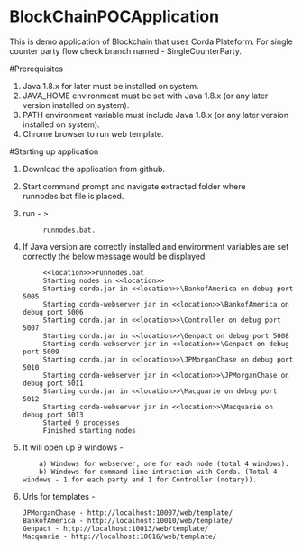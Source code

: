 # BlockChainPOCApplication
This is demo application of Blockchain that uses Corda Plateform. For single counter party flow check branch named - SingleCounterParty.

#Prerequisites
1. Java 1.8.x for later must be installed on system.
2. JAVA_HOME environment must be set with Java 1.8.x (or any later version installed on system).
3. PATH environment variable must include Java 1.8.x (or any later version installed on system).
4. Chrome browser to run web template.

#Starting up application
1. Download the application from github.
2. Start command prompt and navigate extracted folder where runnodes.bat file is placed.
3. run - > 

			runnodes.bat.	
			
4. If Java version are correctly installed and environment variables are set correctly the below message would be displayed.
			
			<<location>>>runnodes.bat
			Starting nodes in <<location>>
			Starting corda.jar in <<location>>\BankofAmerica on debug port 5005
			Starting corda-webserver.jar in <<location>>\BankofAmerica on debug port 5006
			Starting corda.jar in <<location>>\Controller on debug port 5007
			Starting corda.jar in <<location>>\Genpact on debug port 5008
			Starting corda-webserver.jar in <<location>>\Genpact on debug port 5009
			Starting corda.jar in <<location>>\JPMorganChase on debug port 5010
			Starting corda-webserver.jar in <<location>>\JPMorganChase on debug port 5011
			Starting corda.jar in <<location>>\Macquarie on debug port 5012
            Starting corda-webserver.jar in <<location>>\Macquarie on debug port 5013
			Started 9 processes
			Finished starting nodes	

5.  It will open up 9 windows -

			a) Windows for webserver, one for each node (total 4 windows).		
			b) Windows for command line intraction with Corda. (Total 4 windows - 1 for each party and 1 for Controller (notary)).
		
6.  Urls for templates -

		JPMorganChase - http://localhost:10007/web/template/
		BankofAmerica - http://localhost:10010/web/template/
		Genpact - http://localhost:10013/web/template/
		Macquarie - http://localhost:10016/web/template/
	
